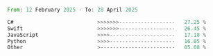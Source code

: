 <!--START_SECTION:Languages-->

```rust
From: 12 February 2025 - To: 28 April 2025

C#                           >>>>>>>------------------   27.25 %
Swift                        >>>>>>>------------------   26.45 %
JavaScript                   >>>>---------------------   17.18 %
Python                       >>>>---------------------   16.05 %
Other                        >------------------------   05.08 %
```

<!--END_SECTION:Languages-->
